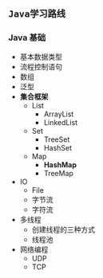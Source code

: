 ## `Java学习路线`
### Java 基础
  - 基本数据类型  
  - 流程控制语句  
  - 数组  
  - 泛型  
  - **集合框架**  
    - List  
      - ArrayList  
      - LinkedList  
    - Set  
      - TreeSet  
      - HashSet  
    - Map  
       - **HashMap**  
       - TreeMap  
  - IO  
    - File  
    - 字节流  
    - 字符流  
  - 多线程  
    - 创建线程的三种方式  
    - 线程池  
  - 网络编程  
    - UDP  
    - TCP  